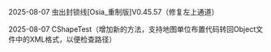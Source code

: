 2025-08-07 虫出封锁线[Osia_重制版]V0.45.57（修复左上通道）

2025-08-07 CShapeTest（增加新的方法，支持地图单位布置代码转回Object文件中的XML格式，以便检查路径）
